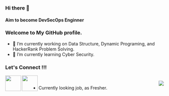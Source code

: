 ### Hi there 👋
#### Aim to become DevSecOps Enginner
### Welcome to My GitHub profile.


- 🔭 I’m currently working on Data Structure, Dynamic Programing, and HackerRank Problem Solving.
- 🌱 I’m currently learning Cyber Security.





### Let's Connect !!!

<a href="https://www.linkedin.com/in/mohit-kumar-73528918b/">
  <img align="left" width="50px" src="https://img.icons8.com/plasticine/2x/linkedin.png" />
</a>
<a href = "mailto: singla45567@gmail.com">
  <img align="left" width="50px" src="https://img.icons8.com/plasticine/2x/gmail.png" />
</a>
<br>
<img align="right" src="https://rushter.com/counter.svg">


- Currently looking job, as Fresher.
